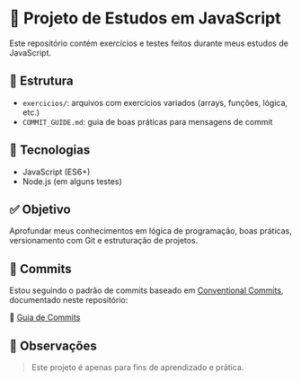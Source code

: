 # 📘 Projeto de Estudos em JavaScript

Este repositório contém exercícios e testes feitos durante meus estudos de JavaScript.

## 📂 Estrutura

- `exercicios/`: arquivos com exercícios variados (arrays, funções, lógica, etc.)
- `COMMIT_GUIDE.md`: guia de boas práticas para mensagens de commit

## 🚀 Tecnologias

- JavaScript (ES6+)
- Node.js (em alguns testes)

## ✅ Objetivo

Aprofundar meus conhecimentos em lógica de programação, boas práticas, versionamento com Git e estruturação de projetos.

## 📝 Commits

Estou seguindo o padrão de commits baseado em [Conventional Commits](https://www.conventionalcommits.org/pt-br/), documentado neste repositório:

📘 [Guia de Commits](./COMMIT_GUIDE.md)

## 📌 Observações

> Este projeto é apenas para fins de aprendizado e prática.